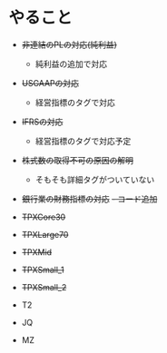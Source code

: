 # やること
- ~~非連結のPLの対応(純利益)~~
    - 純利益の追加で対応
- ~~USGAAPの対応~~
    - 経営指標のタグで対応
- ~~IFRSの対応~~
    - 経営指標のタグで対応予定
- ~~株式数の取得不可の原因の解明~~
    - そもそも詳細タグがついていない
- ~~銀行業の財務指標の対応~~
    ~~- コード追加~~


- ~~TPXCore30~~
- ~~TPXLarge70~~
- ~~TPXMid~~
- ~~TPXSmall_1~~
- ~~TPXSmall_2~~
- T2
- JQ
- MZ





